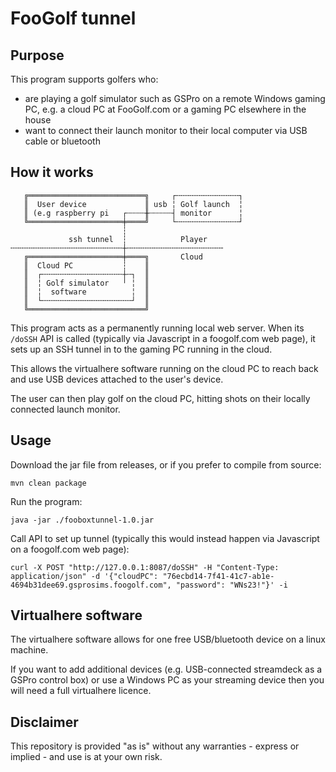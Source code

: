 # FooGolf tunnel

## Purpose

This program supports golfers who:
- are playing a golf simulator such as GSPro on a remote Windows gaming PC, e.g. a cloud PC at FooGolf.com or a gaming PC elsewhere in the house
- want to connect their launch monitor to their local computer via USB cable or bluetooth

## How it works

````   
   ╔══════════════════════════╗     ┌╌╌╌╌╌╌╌╌╌╌╌╌╌╌┐
   ║  User device             ║ usb ╎ Golf launch  ╎
   ║ (e.g raspberry pi   ┌┄┄┄┄╫┄┄┄┄┄┤ monitor      ╎
   ╚═════════════════════╪════╝     └╌╌╌╌╌╌╌╌╌╌╌╌╌╌┘
                         ┆                          
             ssh tunnel  ┆            Player        
╌╌╌╌╌╌╌╌╌╌╌╌╌╌╌╌╌╌╌╌╌╌╌╌╌┼╌╌╌╌╌╌╌╌╌╌╌╌╌╌╌╌╌╌╌╌╌╴    
   ╔═════════════════════╪════╗       Cloud         
   ║  Cloud PC           ┆    ║                     
   ║  ┌╌╌╌╌╌╌╌╌╌╌╌╌╌╌╌╌╌╌┼╌┐  ║                     
   ║  ╎ Golf simulator   ╵ ╎  ║                     
   ║  ╎  software          ╎  ║                     
   ║  └╌╌╌╌╌╌╌╌╌╌╌╌╌╌╌╌╌╌╌╌┘  ║                     
   ╚══════════════════════════╝
````

This program acts as a permanently running local web server. When its `/doSSH` API is called (typically via Javascript in a foogolf.com web page), it sets up an SSH tunnel in to the gaming PC running in the cloud.

This allows the virtualhere software running on the cloud PC to reach back and use USB devices attached to the user's device.

The user can then play golf on the cloud PC, hitting shots on their locally connected launch monitor.

## Usage

Download the jar file from releases, or if you prefer to compile from source:

`mvn clean package`

Run the program:

`java -jar ./fooboxtunnel-1.0.jar`

Call API to set up tunnel (typically this would instead happen via Javascript on a foogolf.com web page):

`curl -X POST "http://127.0.0.1:8087/doSSH" -H "Content-Type: application/json" -d '{"cloudPC": "76ecbd14-7f41-41c7-ab1e-4694b31dee69.gsprosims.foogolf.com", "password": "WNs23!"}' -i`

## Virtualhere software

The virtualhere software allows for one free USB/bluetooth device on a linux machine.

If you want to add additional devices (e.g. USB-connected streamdeck as a GSPro control box) or use
a Windows PC as your streaming device then you will need a full virtualhere licence.
 
 ## Disclaimer
 
 This repository is provided "as is" without any warranties - express or implied - and use is at your own risk.
  



